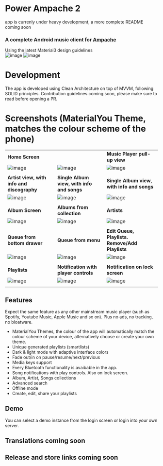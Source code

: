 # Power Ampache 2
app is currenly under heavy development, a more complete README coming soon
### A complete Android music client for [Ampache](https://ampache.org/) 
Using the latest Material3 design guidelines <br>
![image](https://github.com/icefields/Power-Ampache-2/assets/149625124/01b13919-4f65-4939-8b96-504ccf157424)
![image](https://www.gnu.org/graphics/agplv3-88x31.png)

# Development
The app is developed using Clean Architecture on top of MVVM, following SOLID principles. 
Contribution guidelines coming soon, please make sure to read before opening a PR.

# Screenshots (MaterialYou Theme, matches the colour scheme of the phone)
| |  | |
| ----------- | ----------- | ----------- |
| **Home Screen** |  | **Music Player pull-up view** |
| ![image](https://github.com/icefields/Power-Ampache-2/assets/149625124/1eaad85f-b2ce-4b56-abfc-6a6aa295fc38) | ![image](https://github.com/icefields/Power-Ampache-2/assets/149625124/125a3a0d-7b63-4e66-a22b-c3f266b42059) | ![image](https://github.com/icefields/Power-Ampache-2/assets/149625124/794b4c38-47df-45ec-97c7-415c88bf12e3)
| | | |
| **Artist view, with info and discography** | **Single Album view, with info and songs** | **Single Album view, with info and songs** |
| ![image](https://github.com/icefields/Power-Ampache-2/assets/149625124/de081122-23db-4ef7-810f-95fe925dcc29") | ![image](https://github.com/icefields/Power-Ampache-2/assets/149625124/b435281f-8f59-4b6a-927f-9e4a43999123) | ![image](https://github.com/icefields/Power-Ampache-2/assets/149625124/bdd61944-930f-4509-943f-d60928f1d8b5) |
| | | |
| **Album Screen** | **Albums from collection** | **Artists** |
| ![image](https://github.com/icefields/Power-Ampache-2/assets/149625124/0a868e71-2f32-4d00-8cf4-6930492ceb74) | ![image](https://github.com/icefields/Power-Ampache-2/assets/149625124/59171ce6-b307-44c0-9e53-df8528eb66da) | ![image](https://github.com/icefields/Power-Ampache-2/assets/149625124/5daa7e07-8ab7-47cd-a653-30f12ab17733) |
| | | |
| **Queue from bottom drawer** | **Queue from menu** |**Edit Queue, Playlists. Remove/Add Playlists** |
| ![image](https://github.com/icefields/Power-Ampache-2/assets/149625124/39de82b3-e09f-4e42-aa71-484944107103) | ![image](https://github.com/icefields/Power-Ampache-2/assets/149625124/a7a5cdbc-cdb1-428c-bcaa-4758f6efee8a) | ![image](https://github.com/icefields/Power-Ampache-2/assets/149625124/a33fbe04-375e-419a-a9b7-10587dc897eb) |
| | | |
| **Playlists**| **Notification with player controls** | **Notification on lock screen**|
| ![image](https://github.com/icefields/Power-Ampache-2/assets/149625124/0e98469b-f6eb-4e85-82f0-14819d23368d) | ![image](https://github.com/icefields/Power-Ampache-2/assets/149625124/cf66b7f9-634d-4245-b187-6b0f08171829) | ![image](https://github.com/icefields/Power-Ampache-2/assets/149625124/4527632c-e1ec-4147-964c-43317e984e26) |
| | | |

## Features
Expect the same feature as any other mainstream music player (such as Spotify, Youtube Music, Apple Music and so on). Plus no ads, no tracking, no bloatware.
- MaterialYou Themes, the colour of the app will automatically match the colour scheme of your device, alternatively choose or create your own theme.
- Unique generated playlists (smartlists)
- Dark & light mode with adaptive interface colors
- Fade out/in on pause/resume/next/previous
- Media keys support
- Every Bluetooth functionality is avaibable in the app.
- Song notifications with play controls. Also on lock screen.
- Album, Artist, Songs collections
- Advanced search
- Offline mode
- Create, edit, share your playlists

## Demo
You can select a demo instance from the login screen or login into your own server.

## Translations coming soon

## Release and store links coming soon
